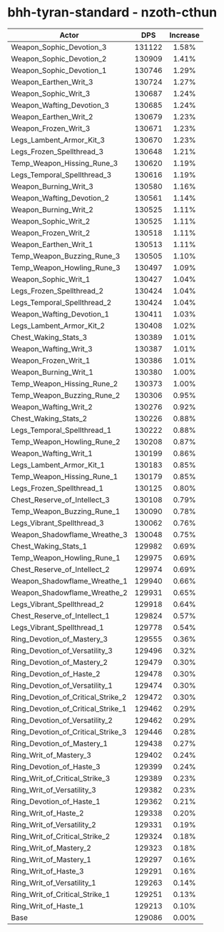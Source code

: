 # bhh-tyran-standard - nzoth-cthun
| Actor | DPS | Increase |
|---|:---:|:---:|
|Weapon_Sophic_Devotion_3|131122|1.58%|
|Weapon_Sophic_Devotion_2|130909|1.41%|
|Weapon_Sophic_Devotion_1|130746|1.29%|
|Weapon_Earthen_Writ_3|130724|1.27%|
|Weapon_Sophic_Writ_3|130687|1.24%|
|Weapon_Wafting_Devotion_3|130685|1.24%|
|Weapon_Earthen_Writ_2|130679|1.23%|
|Weapon_Frozen_Writ_3|130671|1.23%|
|Legs_Lambent_Armor_Kit_3|130670|1.23%|
|Legs_Frozen_Spellthread_3|130648|1.21%|
|Temp_Weapon_Hissing_Rune_3|130620|1.19%|
|Legs_Temporal_Spellthread_3|130616|1.19%|
|Weapon_Burning_Writ_3|130580|1.16%|
|Weapon_Wafting_Devotion_2|130561|1.14%|
|Weapon_Burning_Writ_2|130525|1.11%|
|Weapon_Sophic_Writ_2|130525|1.11%|
|Weapon_Frozen_Writ_2|130518|1.11%|
|Weapon_Earthen_Writ_1|130513|1.11%|
|Temp_Weapon_Buzzing_Rune_3|130505|1.10%|
|Temp_Weapon_Howling_Rune_3|130497|1.09%|
|Weapon_Sophic_Writ_1|130427|1.04%|
|Legs_Frozen_Spellthread_2|130424|1.04%|
|Legs_Temporal_Spellthread_2|130424|1.04%|
|Weapon_Wafting_Devotion_1|130411|1.03%|
|Legs_Lambent_Armor_Kit_2|130408|1.02%|
|Chest_Waking_Stats_3|130389|1.01%|
|Weapon_Wafting_Writ_3|130387|1.01%|
|Weapon_Frozen_Writ_1|130386|1.01%|
|Weapon_Burning_Writ_1|130380|1.00%|
|Temp_Weapon_Hissing_Rune_2|130373|1.00%|
|Temp_Weapon_Buzzing_Rune_2|130306|0.95%|
|Weapon_Wafting_Writ_2|130276|0.92%|
|Chest_Waking_Stats_2|130226|0.88%|
|Legs_Temporal_Spellthread_1|130222|0.88%|
|Temp_Weapon_Howling_Rune_2|130208|0.87%|
|Weapon_Wafting_Writ_1|130199|0.86%|
|Legs_Lambent_Armor_Kit_1|130183|0.85%|
|Temp_Weapon_Hissing_Rune_1|130179|0.85%|
|Legs_Frozen_Spellthread_1|130125|0.80%|
|Chest_Reserve_of_Intellect_3|130108|0.79%|
|Temp_Weapon_Buzzing_Rune_1|130090|0.78%|
|Legs_Vibrant_Spellthread_3|130062|0.76%|
|Weapon_Shadowflame_Wreathe_3|130048|0.75%|
|Chest_Waking_Stats_1|129982|0.69%|
|Temp_Weapon_Howling_Rune_1|129975|0.69%|
|Chest_Reserve_of_Intellect_2|129974|0.69%|
|Weapon_Shadowflame_Wreathe_1|129940|0.66%|
|Weapon_Shadowflame_Wreathe_2|129931|0.65%|
|Legs_Vibrant_Spellthread_2|129918|0.64%|
|Chest_Reserve_of_Intellect_1|129824|0.57%|
|Legs_Vibrant_Spellthread_1|129778|0.54%|
|Ring_Devotion_of_Mastery_3|129555|0.36%|
|Ring_Devotion_of_Versatility_3|129496|0.32%|
|Ring_Devotion_of_Mastery_2|129479|0.30%|
|Ring_Devotion_of_Haste_2|129478|0.30%|
|Ring_Devotion_of_Versatility_1|129474|0.30%|
|Ring_Devotion_of_Critical_Strike_2|129472|0.30%|
|Ring_Devotion_of_Critical_Strike_1|129462|0.29%|
|Ring_Devotion_of_Versatility_2|129462|0.29%|
|Ring_Devotion_of_Critical_Strike_3|129446|0.28%|
|Ring_Devotion_of_Mastery_1|129438|0.27%|
|Ring_Writ_of_Mastery_3|129402|0.24%|
|Ring_Devotion_of_Haste_3|129399|0.24%|
|Ring_Writ_of_Critical_Strike_3|129389|0.23%|
|Ring_Writ_of_Versatility_3|129382|0.23%|
|Ring_Devotion_of_Haste_1|129362|0.21%|
|Ring_Writ_of_Haste_2|129338|0.20%|
|Ring_Writ_of_Versatility_2|129331|0.19%|
|Ring_Writ_of_Critical_Strike_2|129324|0.18%|
|Ring_Writ_of_Mastery_2|129323|0.18%|
|Ring_Writ_of_Mastery_1|129297|0.16%|
|Ring_Writ_of_Haste_3|129291|0.16%|
|Ring_Writ_of_Versatility_1|129263|0.14%|
|Ring_Writ_of_Critical_Strike_1|129251|0.13%|
|Ring_Writ_of_Haste_1|129213|0.10%|
|Base|129086|0.00%|
